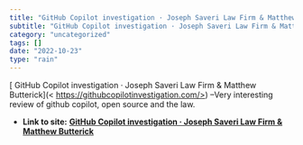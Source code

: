 ```yaml
---
title: "GitHub Copilot investigation · Joseph Saveri Law Firm & Matthew Butterick"
subtitle: "GitHub Copilot investigation · Joseph Saveri Law Firm & Matthew Butterick"
category: "uncategorized"
tags: []
date: "2022-10-23"
type: "rain"
---
```

[ GitHub Copilot investigation · Joseph Saveri Law Firm & Matthew Butterick](<
https://githubcopilotinvestigation.com/>) –Very interesting review of github
copilot, open source and the law.


* **Link to site:** **[GitHub Copilot investigation · Joseph Saveri Law Firm & Matthew Butterick](None)**